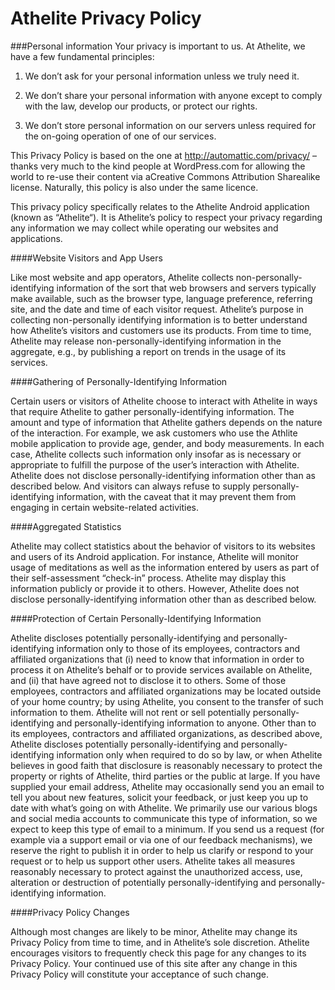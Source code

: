 # Athelite Privacy Policy

###Personal information
Your privacy is important to us. At Athelite, we have a few fundamental principles:

1. We don’t ask for your personal information unless we truly need it.

2. We don’t share your personal information with anyone except to comply with the law, develop our products, or protect our rights.

3. We don’t store personal information on our servers unless required for the on-going operation of one of our services.

This Privacy Policy is based on the one at http://automattic.com/privacy/ – thanks very much to the kind people at WordPress.com for allowing the world to re-use their content via aCreative Commons Attribution Sharealike license. Naturally, this policy is also under the same licence.

This privacy policy specifically relates to the Athelite Android application (known as “Athelite“). It is Athelite’s  policy to respect your privacy regarding any information we may collect while operating our websites and applications.

####Website Visitors and App Users

Like most website and app operators, Athelite collects non-personally-identifying information of the sort that web browsers and servers typically make available, such as the browser type, language preference, referring site, and the date and time of each visitor request. Athelite’s purpose in collecting non-personally identifying information is to better understand how Athelite’s visitors and customers use its products. From time to time, Athelite may release non-personally-identifying information in the aggregate, e.g., by publishing a report on trends in the usage of its services.

####Gathering of Personally-Identifying Information

Certain users or visitors of Athelite choose to interact with Athelite in ways that require Athelite to gather personally-identifying information. The amount and type of information that Athelite gathers depends on the nature of the interaction. For example, we ask customers who use the Athlite mobile application to provide age, gender, and body measurements. In each case, Athelite collects such information only insofar as is necessary or appropriate to fulfill the purpose of the user’s interaction with Athelite. Athelite does not disclose personally-identifying information other than as described below. And visitors can always refuse to supply personally-identifying information, with the caveat that it may prevent them from engaging in certain website-related activities.

####Aggregated Statistics

Athelite may collect statistics about the behavior of visitors to its websites and users of its Android application. For instance, Athelite will monitor usage of meditations as well as the information entered by users as part of their self-assessment “check-in” process.  Athelite may display this information publicly or provide it to others. However, Athelite does not disclose personally-identifying information other than as described below.

####Protection of Certain Personally-Identifying Information

Athelite discloses potentially personally-identifying and personally-identifying information only to those of its employees, contractors and affiliated organizations that (i) need to know that information in order to process it on Athelite’s behalf or to provide services available on Athelite, and (ii) that have agreed not to disclose it to others. Some of those employees, contractors and affiliated organizations may be located outside of your home country; by using Athelite, you consent to the transfer of such information to them. Athelite will not rent or sell potentially personally-identifying and personally-identifying information to anyone. Other than to its employees, contractors and affiliated organizations, as described above, Athelite discloses potentially personally-identifying and personally-identifying information only when required to do so by law, or when Athelite believes in good faith that disclosure is reasonably necessary to protect the property or rights of Athelite, third parties or the public at large. If you have supplied your email address, Athelite may occasionally send you an email to tell you about new features, solicit your feedback, or just keep you up to date with what’s going on with Athelite. We primarily use our various blogs and social media accounts to communicate this type of information, so we expect to keep this type of email to a minimum. If you send us a request (for example via a support email or via one of our feedback mechanisms), we reserve the right to publish it in order to help us clarify or respond to your request or to help us support other users. Athelite takes all measures reasonably necessary to protect against the unauthorized access, use, alteration or destruction of potentially personally-identifying and personally-identifying information.

####Privacy Policy Changes

Although most changes are likely to be minor, Athelite may change its Privacy Policy from time to time, and in Athelite’s sole discretion. Athelite encourages visitors to frequently check this page for any changes to its Privacy Policy. Your continued use of this site after any change in this Privacy Policy will constitute your acceptance of such change.

